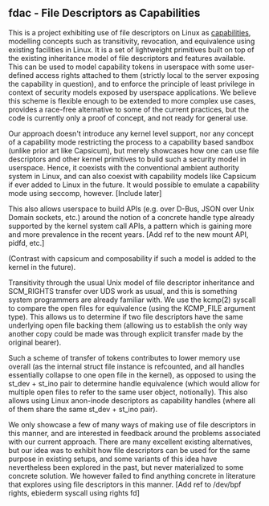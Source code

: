 ## fdac - File Descriptors as Capabilities

This is a project exhibiting use of file descriptors on Linux as
[capabilities](https://en.wikipedia.org/wiki/Capability-based_security), modelling concepts such as
transitivity, revocation, and equivalence using existing facilities in Linux. It is a set of
lightweight primitives built on top of the existing inheritance model of file descriptors and
features available. This can be used to model capability tokens in userspace with some user-defined
access rights attached to them (strictly local to the server exposing the capability in question),
and to enforce the principle of least privilege in context of security models exposed by userspace
applications. We believe this scheme is flexible enough to be extended to more complex use cases,
provides a race-free alternative to some of the current practices, but the code is currently only a
proof of concept, and not ready for general use.

Our approach doesn't introduce any kernel level support, nor any concept of a capability mode
restricting the process to a capability based sandbox (unlike prior art like Capsicum), but merely
showcases how one can use file descriptors and other kernel primitives to build such a security
model in userspace. Hence, it coexists with the conventional ambient authority system in Linux, and
can also coexist with capability models like Capsicum if ever added to Linux in the future. It would
possible to emulate a capability mode using seccomp, however. [Include later]

This also allows userspace to build APIs (e.g. over D-Bus, JSON over Unix Domain sockets, etc.)
around the notion of a concrete handle type already supported by the kernel system call APIs, a
pattern which is gaining more and more prevalence in the recent years. [Add ref to the new mount
API, pidfd, etc.]

(Contrast with capsicum and composability if such a model is added to the kernel in the future).

Transitivity through the usual Unix model of file descriptor inheritance and SCM_RIGHTS transfer
over UDS work as usual, and this is something system programmers are already familiar with. We use
the kcmp(2) syscall to compare the open files for equivalence (using the KCMP_FILE argument
type). This allows us to determine if two file descriptors have the same underlying open file
backing them (allowing us to establish the only way another copy could be made was through explicit
transfer made by the original bearer).

Such a scheme of transfer of tokens contributes to lower memory use overall (as the internal struct
file instance is refcounted, and all handles essentially collapse to one open file in the kernel),
as opposed to using the st_dev + st_ino pair to determine handle equivalence (which would allow for
multiple open files to refer to the same user object, notionally). This also allows using Linux
anon-inode descriptors as capability handles (where all of them share the same st_dev + st_ino
pair).

We only showcase a few of many ways of making use of file descriptors in this manner, and are
interested in feedback around the problems associated with our current approach. There are many
excellent existing alternatives, but our idea was to exhibit how file descriptors can be used for
the same purpose in existing setups, and some variants of this idea have nevertheless been explored
in the past, but never materialized to some concrete solution. We however failed to find anything
concrete in literature that explores using file descriptors in this manner. [Add ref to /dev/bpf
rights, ebiederm syscall using rights fd]
